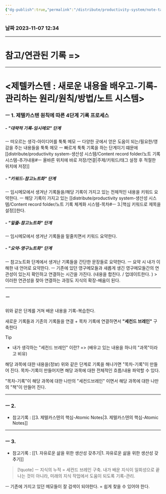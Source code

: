 ```yaml
---
{"dg-publish":true,"permalink":"/distribute/productivity-system/note-taking-organizing-system-table-of-contents/","tags":["생산성-시스템","배움-기록-관리-시스템"],"noteIcon":""}
---
```


### 날짜 2023-11-07 12:34

-------------------------------
# 참고/연관된 기록 =>


-----

# <제텔카스텐 : 새로운 내용을 배우고-기록-관리하는 원리/원칙/방법/노트 시스템>

### ㅡ 1. 제텔카스텐 원칙에 따른 4단계 기록 프로세스

##### - "대략적 기록-임시메모" 단계
ㅡ 떠오르는 생각-아이디어를 툭툭 메모
ㅡ 다양한 곳에서 얻은 도움이 되는/필요한/영감을 주는 내용들을 툭툭 메모
ㅡ 빠르게 툭툭 기록을 하는 단계이기 떄문에 [[distribute/productivity system-생산성 시스템/Content record folder/노트 기록 시스템-추가내용#ㅡ 올바른 위치에 바로 저장/연결\|주제/키워드/태그 설정 후 적절한 위치에 저장]]

##### - "키워드-참고노트화" 단계
ㅡ 임시메모에서 생겨난 기록들을/해당 기록이 가지고 있는 전체적인 내용을 키워드 요약한다.
ㅡ 해당 기록이 가지고 있는 [[distribute/productivity system-생산성 시스템/Content record folder/노트 기록 체계화 시스템-목차#ㅡ 3.\|핵심 키워드로 제목을 설정]]한다.

##### - "밑줄-참고노트화" 단계
ㅡ 임시메모에서 생겨난 기록들을 밑줄치면서 키워드 요약한다.

##### - "요약-영구노트화" 단계
ㅡ 참고노트화 단계에서 생겨난 기록들을 간단한 문장들로 요약한다.
ㅡ 요약 시 내가 이해한 내 언어로 요약한다.
ㅡ 기존에 있던 영구메모들과 새롭게 생긴 영구메모들간의 연관성이 있는지 확인하고 연결하는 시간을 가진다.
(내용을 합친다. / 업데이트한다. ) > 이러한 연관성을 찾아 연결하는 과정도 지식의 확장-배움이 된다.

-----
##### ㅡ
위와 같은 단계를 거쳐 배운 내용을 기록-복습한다.
	
새로운 기록들과 기존의 기록들을 연결 + 목차 기록에 연결하면서 **"세컨드 브레인"** 구축한다
	
> [!tip]
> - 내가 생각하는 "세컨드 브레인" 이란?  =>
> (배우고 있는 내용을 하나의 "과목"이라고 비유)
> 	
> 해당 과목에 대한 내용을(정보) 위와 같은 단계로 기록을 해나가면 "목차-기록"이 만들어 진다. 목차-기록이 만들어지면 해당 과목에 대한 전체적인 흐름/내용 파악할 수 있다.
> 	
> "목차-기록"이 해당 과목에 대한 나만의 "세컨드브레인" 이면서 해당 과목에 대한 나만의 "책"이 만들어 진다.


-----
### ㅡ 2.
- 참고기록 : [[3. 제텔카스텐의 핵심-Atomic Notes\|3. 제텔카스텐의 핵심-Atomic Notes]]

----

### ㅡ 3.
- 참고기록 : [[1. 자유로운 삶을 위한 생산성 갖추기\|1. 자유로운 삶을 위한 생산성 갖추기]]
	
> [!quote]
> ㅡ
> 지식의 누적 = 세컨드 브레인 구축.
> 내가 배운 지식이 일회성으로 끝나는 것이 아니라, 미래의 지식 작업에서 도움이 되도록 기록-관리.

ㅡ
기존에 가지고 있던 메모들이 잘 검색이 되야한다. =  쉽게 찾을 수 있어야 한다.

